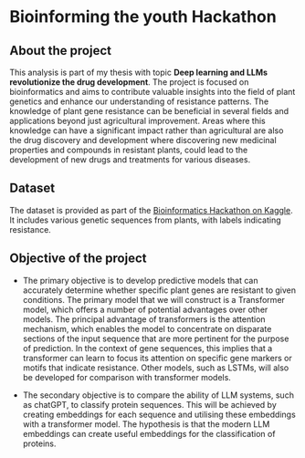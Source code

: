 # Bioinforming the youth Hackathon

## About the project

This analysis is part of my thesis with topic **Deep learning and LLMs revolutionize the drug development**. The project is focused on bioinformatics and aims to contribute valuable insights into the field of plant genetics and enhance our understanding of resistance patterns. The knowledge of plant gene resistance can be beneficial in several fields and applications beyond just agricultural improvement. Areas where this knowledge can have a significant impact rather than agricultural are also the drug discovery and development where discovering new medicinal properties and compounds in resistant plants, could lead to the development of new drugs and treatments for various diseases.

## Dataset

The dataset is provided as part of the [Bioinformatics Hackathon on Kaggle](https://www.kaggle.com/competitions/bioinformatics-hackathon-prg/overview). It includes various genetic sequences from plants, with labels indicating resistance.

## Objective of the project

* The primary objective is to develop predictive models that can accurately determine whether specific plant genes are resistant to given conditions. The primary model that we will construct is a Transformer model, which offers a number of potential advantages over other models. The principal advantage of transformers is the attention mechanism, which enables the model to concentrate on disparate sections of the input sequence that are more pertinent for the purpose of prediction. In the context of gene sequences, this implies that a transformer can learn to focus its attention on specific gene markers or motifs that indicate resistance. Other models, such as LSTMs, will also be developed for comparison with transformer models.

* The secondary objective is to compare the ability of LLM systems, such as chatGPT, to classify protein sequences. This will be achieved by creating embeddings for each sequence and utilising these embeddings with a transformer model. The hypothesis is that the modern LLM embeddings can create useful embeddings for the classification of proteins.